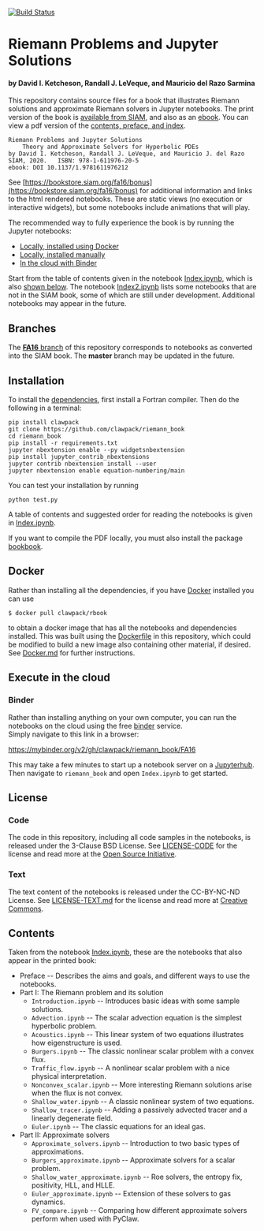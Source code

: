 [![Build Status](https://travis-ci.org/clawpack/riemann_book.svg?branch=master)](https://travis-ci.org/clawpack/riemann_book)

# Riemann Problems and Jupyter Solutions

#### by David I. Ketcheson, Randall J. LeVeque, and Mauricio del Razo Sarmina

This repository contains source files for a book that illustrates Riemann
solutions and approximate Riemann solvers in Jupyter notebooks.  The print version
of the book is [available from SIAM](https://my.siam.org/Store/Product/viewproduct/?ProductId=31634540),
and also as an [ebook](https://epubs.siam.org/doi/book/10.1137/1.9781611976212).  You can view a pdf 
version of the [contents, preface, and index](https://archive.siam.org/books/fa16/fa16fmbm.pdf).

    Riemann Problems and Jupyter Solutions
        Theory and Approximate Solvers for Hyperbolic PDEs
    by David I. Ketcheson, Randall J. LeVeque, and Mauricio J. del Razo
    SIAM, 2020.   ISBN: 978-1-611976-20-5
    ebook: DOI 10.1137/1.9781611976212

See [https://bookstore.siam.org/fa16/bonus](https://bookstore.siam.org/fa16/bonus) for additional 
information and links to the html rendered notebooks.
These are static views (no execution or interactive widgets), but some notebooks include animations that will play.


The recommended way to fully experience the book is by running the Jupyter notebooks:

 - [Locally, installed using Docker](#docker)
 - [Locally, installed manually](#installation)
 - [In the cloud with Binder](#binder)
 
 Start from the table of contents given in the notebook [Index.ipynb](Index.ipynb), which is also [shown below](#contents).
 The notebook [Index2.ipynb](Index2.ipynb) lists some notebooks that are not 
 in the SIAM book, some of which are still under development.  Additional notebooks may appear in the future.

## Branches
The [**FA16** branch](https://github.com/clawpack/riemann_book/tree/FA16) of this repository corresponds
to notebooks as converted into the SIAM book.  The **master** branch may be updated in the future.

## Installation
To install the [dependencies](#installation), first install a Fortran compiler.
Then do the following in a terminal:

```
pip install clawpack
git clone https://github.com/clawpack/riemann_book
cd riemann_book
pip install -r requirements.txt
jupyter nbextension enable --py widgetsnbextension
pip install jupyter_contrib_nbextensions
jupyter contrib nbextension install --user
jupyter nbextension enable equation-numbering/main
```

You can test your installation by running

```
python test.py
```

A table of contents and suggested order for reading the notebooks is given in [Index.ipynb](Index.ipynb).

If you want to compile the PDF locally, you must also install the package [bookbook](https://github.com/takluyver/bookbook).

## Docker

Rather than installing all the dependencies, if you have
[Docker](https://www.docker.com/) installed you can use

    $ docker pull clawpack/rbook

to obtain a docker image that has all the notebooks and dependencies
installed.  This was built using the [Dockerfile](Dockerfile) in
this repository, which could be modified to build a new image also
containing other material, if desired.  See [Docker.md](Docker.md) for further
instructions.

## Execute in the cloud

### Binder

Rather than installing anything on your own computer, you can run the
notebooks on the cloud using the free
[binder](https://mybinder.org/) service.  
Simply navigate to this link in a browser:

https://mybinder.org/v2/gh/clawpack/riemann_book/FA16

This may take a few minutes to start up a notebook server on a
[Jupyterhub](https://jupyterhub.readthedocs.io/en/latest/). Then navigate to
`riemann_book` and open `Index.ipynb` to get started.


## License

### Code

The code in this repository, including all code samples in the notebooks,
is released under the 3-Clause BSD License.  See
[LICENSE-CODE](https://github.com/clawpack/riemann_book/blob/master/LICENSE-CODE)
for the license and read more at the 
[Open Source Initiative](https://opensource.org/licenses/bsd-3-clause).

### Text

The text content of the notebooks is released under the CC-BY-NC-ND License.
See
[LICENSE-TEXT.md](https://github.com/clawpack/riemann_book/blob/master/LICENSE-TEXT.md)
for the license and read more at [Creative
Commons](https://creativecommons.org/licenses/by-nc-nd/4.0/).

## Contents

Taken from the notebook [Index.ipynb](Index.ipynb), these are the notebooks that also appear in the printed book:

- Preface -- Describes the aims and goals, and different ways to use the notebooks.
- Part I: The Riemann problem and its solution
  - `Introduction.ipynb` -- Introduces basic ideas with some sample solutions.
  - `Advection.ipynb` -- The scalar advection equation is the simplest hyperbolic problem.
  - `Acoustics.ipynb` -- This linear system of two equations illustrates how eigenstructure is used.
  - `Burgers.ipynb` -- The classic nonlinear scalar problem with a convex flux.
  - `Traffic_flow.ipynb` -- A nonlinear scalar problem with a nice physical interpretation.
  - `Nonconvex_scalar.ipynb` -- More interesting Riemann solutions arise when the flux is not convex.
  - `Shallow_water.ipynb` -- A classic nonlinear system of two equations.
  - `Shallow_tracer.ipynb` -- Adding a passively advected tracer and a linearly degenerate field.
  - `Euler.ipynb` -- The classic equations for an ideal gas.
- Part II: Approximate solvers
  - `Approximate_solvers.ipynb` -- Introduction to two basic types of approximations.
  - `Burgers_approximate.ipynb` -- Approximate solvers for a scalar problem.
  - `Shallow_water_approximate.ipynb` -- Roe solvers, the entropy fix, positivity, HLL, and HLLE.
  - `Euler_approximate.ipynb` -- Extension of these solvers to gas dynamics.
  - `FV_compare.ipynb` -- Comparing how different approximate solvers perform when used with PyClaw.


